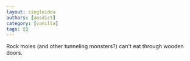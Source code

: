```yaml
---
layout: singleidea
authors: [aosdict]
category: [vanilla]
tags: []
---
```

Rock moles (and other tunneling monsters?) can't eat through wooden doors.
